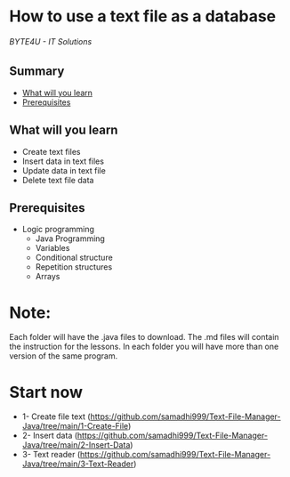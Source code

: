 # How to use a text file as a database
###### BYTE4U - IT Solutions

## Summary
- [What will you learn](#What-will-you-learn)
- [Prerequisites](#Prerequisites)
  
## What will you learn
- Create text files
- Insert data in text files
- Update data in text file
- Delete text file data

## Prerequisites

- Logic programming
  - Java Programming
  - Variables
  - Conditional structure
  - Repetition structures
  - Arrays

# Note:
Each folder will have the .java files to download. 
The .md files will contain the instruction for the lessons. 
In each folder you will have more than one version of the same program.

# Start now 
- 1- Create file text (https://github.com/samadhi999/Text-File-Manager-Java/tree/main/1-Create-File)
- 2- Insert data (https://github.com/samadhi999/Text-File-Manager-Java/tree/main/2-Insert-Data)
- 3- Text reader (https://github.com/samadhi999/Text-File-Manager-Java/tree/main/3-Text-Reader) 
